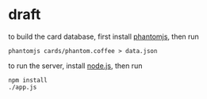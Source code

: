 # draft

to build the card database, first install [phantomjs](http://phantomjs.org/),
then run

    phantomjs cards/phantom.coffee > data.json

to run the server, install [node.js](http://nodejs.org/), then run

    npm install
    ./app.js
